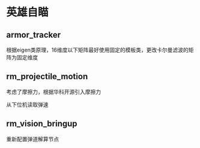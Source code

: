 
# **英雄自瞄**  

## armor_tracker  

根据eigen类原理，16维度以下矩阵最好使用固定的模板类，更改卡尔曼滤波的矩阵为固定维度

## rm_projectile_motion

考虑了摩擦力，根据华科开源引入摩擦力

从下位机读取弹速

## rm_vision_bringup

重新配置弹道解算节点  
